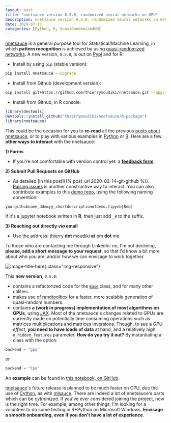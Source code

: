 ```yaml
---
layout: post
title: "nnetsauce version 0.5.0, randomized neural networks on GPU"
description: nnetsauce version 0.5.0, randomized neural networks on GPU.
date: 2020-07-17
categories: [Python, R, QuasiRandomizedNN]
---
```




[nnetsauce](https://thierrymoudiki.github.io/software/nnetsauce/) is a general purpose tool for Statistical/Machine Learning, in which __pattern recognition__ is achieved by using [quasi-randomized networks](https://www.researchgate.net/project/Quasi-randomized-neural-networks). A new version, `0.5.0`, is out on [Pypi](https://pypi.org/project/nnetsauce/0.5.0/) and for R:

- Install by using `pip` (stable version):

```bash
pip install nnetsauce --upgrade
```

- Install from Github (development version):

```bash
pip install git+https://github.com/thierrymoudiki/nnetsauce.git --upgrade
```

- Install from Github, in R console:

```r
library(devtools)
devtools::install_github("thierrymoudiki/nnetsauce/R-package")
library(nnetsauce)
```



This could be the occasion for you to __re-read__ all the previous [posts about nnetsauce](https://thierrymoudiki.github.io/blog/#QuasiRandomizedNN), or to play with various examples in [Python](https://github.com/thierrymoudiki/nnetsauce/tree/master/examples) or [R](https://github.com/thierrymoudiki/nnetsauce/blob/master/nnetsauce/demo). Here are a few __other ways to interact__ with the nnetsauce: 

__1) Forms__

- If you're not comfortable with version control yet: a [__feedback form__](https://forms.gle/HQVbrUsvZE7o8xco8).

__2) Submit Pull Requests on GitHub__

- As detailed [in this post]({% post_url 2020-02-14-git-github %}). [Raising issues](https://guides.github.com/features/issues/) is another constructive way to interact. You can also contribute examples to this [demo repo](https://github.com/thierrymoudiki/nnetsauce/blob/master/nnetsauce/demo), using the following naming convention: 

`yourgithubname_ddmmyy_shortdescriptionofdemo.[ipynb|Rmd]`

 If it's a jupyter notebook written in __R__, then just add `_R` to the suffix. 

__3) Reaching out directly _via_ email__

- Use the address: thierry __dot__ moudiki __at__ pm __dot__ me

To those who are contacting me through LinkedIn: no, I'm not declining, __please, add a short message to your request__, so that I'd know a bit more about who you are, and/or how we can envisage to work together. 

![image-title-here]({{base}}/images/2020-07-17/2020-07-17-image1.png){:class="img-responsive"}

This **new version**, `0.5.0`:
- contains a refactorized code for the [`Base`](https://github.com/thierrymoudiki/nnetsauce/nnetsauce/base/base.py) class, and for many other utilities.
- makes use of [randtoolbox](https://cran.r-project.org/web/packages/randtoolbox/index.html) for a faster, more scalable generation of quasi-random numbers.
- contains __a (work in progress) implementation of most algorithms on GPUs__, using [JAX](https://github.com/google/jax). Most of the nnetsauce's changes related to GPUs are currently made on potentially time consuming operations such as matrices multiplications and matrices inversions. Though, to see a _GPU effect_, __you need to have loads of data__ at hand, and a relatively high `n_hidden_features` parameter. __How do you try it out?__ By instantiating a class with the option:

```python
backend = "gpu"
```

or

```python
backend = "tpu"
```

An __example__ can be found in [this notebook, on GitHub](https://github.com/thierrymoudiki/nnetsauce/blob/master/nnetsauce/demo/thierrymoudiki_170720_nnetsauce_gpu.ipynb). 

[nnetsauce](https://github.com/thierrymoudiki/nnetsauce)'s future release is planned to be much faster on CPU, due the use of [Cython](https://cython.org/), as with [mlsauce](https://github.com/thierrymoudiki/mlsauce). There are indeed a lot of nnetsauce's parts which can be *cythonized*. If you've ever considered joining the project, now is the right time. For example, among other things, I'm looking for a volunteer to do some testing in R+Python on Microsoft Windows. __Envisage a smooth onboarding, even if you don't have a lot of experience__.